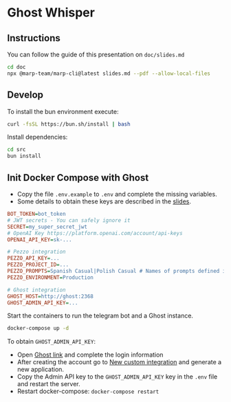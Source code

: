 # Ghost Whisper

## Instructions

You can follow the guide of this presentation on `doc/slides.md`

```sh
cd doc
npx @marp-team/marp-cli@latest slides.md --pdf --allow-local-files
```

## Develop

To install the bun environment execute:

```sh
curl -fsSL https://bun.sh/install | bash
```

Install dependencies:

```sh
cd src
bun install
```

## Init Docker Compose with Ghost

- Copy the file `.env.example` to `.env` and complete the missing variables.
- Some details to obtain these keys are described in the [slides](./doc/slides.pdf).

```ini
BOT_TOKEN=bot_token
# JWT secrets - You can safely ignore it
SECRET=my_super_secret_jwt
# OpenAI Key https://platform.openai.com/account/api-keys
OPENAI_API_KEY=sk-...

# Pezzo integration
PEZZO_API_KEY=...
PEZZO_PROJECT_ID=...
PEZZO_PROMPTS=Spanish Casual|Polish Casual # Names of prompts defined in Pezzo
PEZZO_ENVIRONMENT=Production

# Ghost integration
GHOST_HOST=http://ghost:2368
GHOST_ADMIN_API_KEY=...
```

Start the containers to run the telegram bot and a Ghost instance.

```sh
docker-compose up -d 
```

To obtain `GHOST_ADMIN_API_KEY`:

- Open [Ghost link](http://localhost:8080/ghost) and complete the login information
- After creating the account go to [New custom integration](http://localhost:8080/ghost/#/settings/integrations/new)
and generate a new application.
- Copy the Admin API key to the `GHOST_ADMIN_API_KEY` key in the `.env` file and restart the server.
- Restart docker-compose: `docker-compose restart`